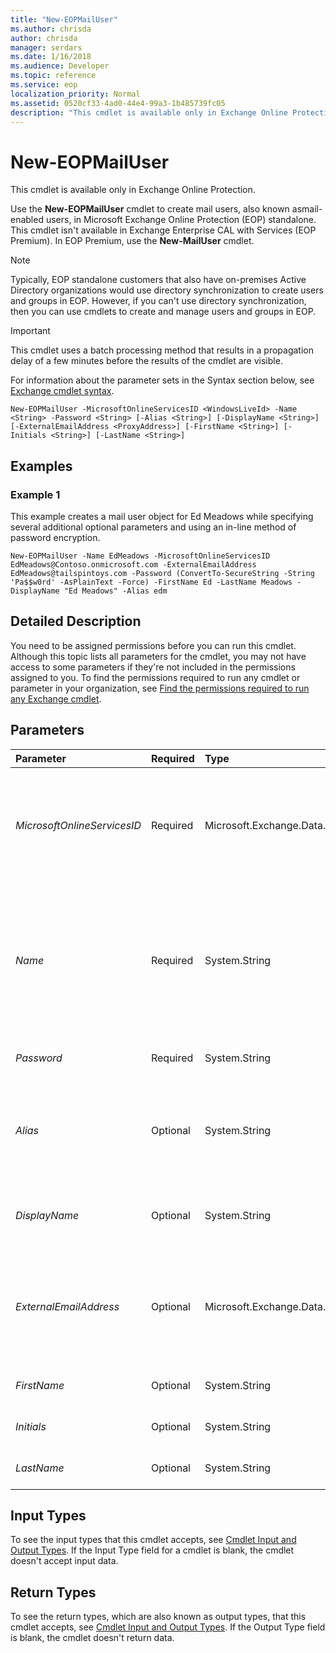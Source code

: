 ```yaml
---
title: "New-EOPMailUser"
ms.author: chrisda
author: chrisda
manager: serdars
ms.date: 1/16/2018
ms.audience: Developer
ms.topic: reference
ms.service: eop
localization_priority: Normal
ms.assetid: 0520cf33-4ad0-44e4-99a3-1b485739fc05
description: "This cmdlet is available only in Exchange Online Protection."
---
```


# New-EOPMailUser

This cmdlet is available only in Exchange Online Protection. 
  
Use the **New-EOPMailUser** cmdlet to create mail users, also known asmail-enabled users, in Microsoft Exchange Online Protection (EOP) standalone. This cmdlet isn't available in Exchange Enterprise CAL with Services (EOP Premium). In EOP Premium, use the **New-MailUser** cmdlet.
  
> [!NOTE]
> Typically, EOP standalone customers that also have on-premises Active Directory organizations would use directory synchronization to create users and groups in EOP. However, if you can't use directory synchronization, then you can use cmdlets to create and manage users and groups in EOP. 
  
> [!IMPORTANT]
> This cmdlet uses a batch processing method that results in a propagation delay of a few minutes before the results of the cmdlet are visible. 
  
For information about the parameter sets in the Syntax section below, see [Exchange cmdlet syntax](https://technet.microsoft.com/library/bb123552.aspx). 
  
```
New-EOPMailUser -MicrosoftOnlineServicesID <WindowsLiveId> -Name <String> -Password <String> [-Alias <String>] [-DisplayName <String>] [-ExternalEmailAddress <ProxyAddress>] [-FirstName <String>] [-Initials <String>] [-LastName <String>]

```

## Examples
<a name="Examples"> </a>

### Example 1

This example creates a mail user object for Ed Meadows while specifying several additional optional parameters and using an in-line method of password encryption.
  
```
New-EOPMailUser -Name EdMeadows -MicrosoftOnlineServicesID EdMeadows@Contoso.onmicrosoft.com -ExternalEmailAddress EdMeadows@tailspintoys.com -Password (ConvertTo-SecureString -String 'Pa$$w0rd' -AsPlainText -Force) -FirstName Ed -LastName Meadows -DisplayName "Ed Meadows" -Alias edm
```

## Detailed Description
<a name="DetailedDescription"> </a>

You need to be assigned permissions before you can run this cmdlet. Although this topic lists all parameters for the cmdlet, you may not have access to some parameters if they're not included in the permissions assigned to you. To find the permissions required to run any cmdlet or parameter in your organization, see [Find the permissions required to run any Exchange cmdlet](https://technet.microsoft.com/library/mt432940.aspx).
  
## Parameters
<a name="DetailedDescription"> </a>

|**Parameter**|**Required**|**Type**|**Description**|
|:-----|:-----|:-----|:-----|
| _MicrosoftOnlineServicesID_ <br/> |Required  <br/> |Microsoft.Exchange.Data.WindowsLiveId  <br/> |The  _MicrosoftOnlineServicesID_ parameter specifies the user ID for the object. This parameter only applies to objects in the cloud-based service. It isn't available for on-premises deployments. <br/> |
| _Name_ <br/> |Required  <br/> |System.String  <br/> |The  _Name_ parameter specifies the name of the mail user object. The value specified in the _Name_ parameter is also used for the _DisplayName_ parameter if the _DisplayName_ parameter isn't specified. <br/> The  _Name_ parameter value can't exceed 64 characters. <br/> |
| _Password_ <br/> |Required  <br/> |System.String  <br/> |The  _Password_ parameter the password for the mail user. <br/> |
| _Alias_ <br/> |Optional  <br/> |System.String  <br/> |The  _Alias_ parameter specifies the alias of the mail user. <br/> The value of  _Alias_ can contain letters, numbers and the characters !, #, $, %, &amp;, ', *, +, -, /, =, ?, ^, _, `, {, |, } and ~. Periods (.) are allowed, but each period must be surrounded by other valid characters (for example, `help.desk`). Unicode characters from U+00A1 to U+00FF are also allowed. The maximum length of the  _Alias_ value is 64 characters. <br/> |
| _DisplayName_ <br/> |Optional  <br/> |System.String  <br/> |The  _DisplayName_ parameter specifies the name of the mail user in the Exchange admin center (EAC). <br/> |
| _ExternalEmailAddress_ <br/> |Optional  <br/> |Microsoft.Exchange.Data.ProxyAddress  <br/> |The  _ExternalEmailAddress_ parameter specifies the user's email address that's outside of the Exchange Online Protection organization. Email messages sent to the mail user are relayed to this external address. <br/> |
| _FirstName_ <br/> |Optional  <br/> |System.String  <br/> |The  _FirstName_ parameter specifies the user's first name. <br/> |
| _Initials_ <br/> |Optional  <br/> |System.String  <br/> |The  _Initials_ parameter specifies the user's middle initials. <br/> |
| _LastName_ <br/> |Optional  <br/> |System.String  <br/> |The  _LastName_ parameter specifies the user's last name. <br/> |
   
## Input Types
<a name="InputTypes"> </a>

To see the input types that this cmdlet accepts, see [Cmdlet Input and Output Types](http://go.microsoft.com/fwlink/p/?linkId=616387). If the Input Type field for a cmdlet is blank, the cmdlet doesn't accept input data. 
  
## Return Types
<a name="ReturnTypes"> </a>

To see the return types, which are also known as output types, that this cmdlet accepts, see [Cmdlet Input and Output Types](http://go.microsoft.com/fwlink/p/?linkId=616387). If the Output Type field is blank, the cmdlet doesn't return data. 
  

